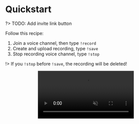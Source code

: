 # Quickstart

?> TODO: Add invite link button


Follow this recipe:

1. Join a voice channel, then type `!record`
1. Create and upload recording, type `!save`
1. Stop recording voice channel, type `!stop`

!> If you  `!stop` before `!save`, the recording will be deleted!

<div align="center">
  <video loop muted controls>
    <source src="_media/pawa-howto.webm" type="video/webm">
    <source src="_media/pawa-howto.mp4" type="video/mp4">
  </video>
</div>

